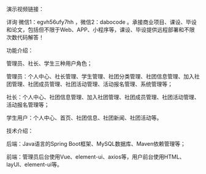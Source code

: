 演示视频链接：

详询 微信1：egvh56ufy7hh ，微信2：dabocode 。承接商业项目、课设、毕设和论文，包括但不限于Web、APP、小程序等，课设、毕设提供远程部署和不限次数代码解答！

功能介绍：

管理员、社长、学生三种用户角色；

管理员：个人中心、社长管理、学生管理、社团分类管理、社团信息管理、加入社团管理、社团成员管理、社团活动管理、活动报名管理、系统管理等；

社长：个人中心、社团信息管理、加入社团管理、社团成员管理、社团活动管理、活动报名管理等；

学生用户：个人中心、首页、社团信息、社团新闻、社团活动等。

技术介绍：

后端：Java语言的Spring Boot框架、MySQL数据库、Maven依赖管理等；

前端：管理员后台使用Vue、element-ui、axios等，用户前台使用HTML、layUI、element-ui等。
